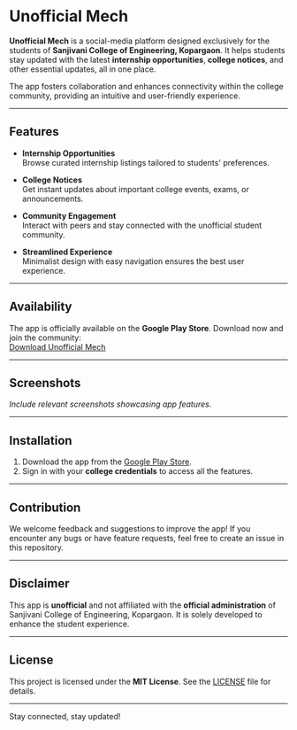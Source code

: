 # Unofficial Mech  

**Unofficial Mech** is a social-media platform designed exclusively for the students of **Sanjivani College of Engineering, Kopargaon**. It helps students stay updated with the latest **internship opportunities**, **college notices**, and other essential updates, all in one place.  

The app fosters collaboration and enhances connectivity within the college community, providing an intuitive and user-friendly experience.  

---

## Features  

- **Internship Opportunities**  
  Browse curated internship listings tailored to students' preferences.  

- **College Notices**  
  Get instant updates about important college events, exams, or announcements.  

- **Community Engagement**  
  Interact with peers and stay connected with the unofficial student community.  

- **Streamlined Experience**  
  Minimalist design with easy navigation ensures the best user experience.  

---

## Availability  

The app is officially available on the **Google Play Store**. Download now and join the community:  
[Download Unofficial Mech](https://play.google.com/store/apps/details?id=com.rubyproducti9n.unofficialmech)  

---

## Screenshots  

*Include relevant screenshots showcasing app features.*  

---

## Installation  

1. Download the app from the [Google Play Store](https://play.google.com/store/apps/details?id=com.rubyproducti9n.unofficialmech).  
2. Sign in with your **college credentials** to access all the features.  

---

## Contribution  

We welcome feedback and suggestions to improve the app! If you encounter any bugs or have feature requests, feel free to create an issue in this repository.  

---

## Disclaimer  

This app is **unofficial** and not affiliated with the **official administration** of Sanjivani College of Engineering, Kopargaon. It is solely developed to enhance the student experience.  

---

## License  

This project is licensed under the **MIT License**. See the [LICENSE](LICENSE) file for details.  

--- 

Stay connected, stay updated!  
